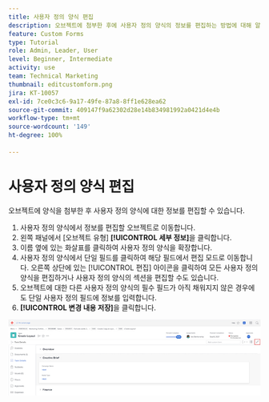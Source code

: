 ```yaml
---
title: 사용자 정의 양식 편집
description: 오브젝트에 첨부한 후에 사용자 정의 양식의 정보를 편집하는 방법에 대해 알아봅니다.
feature: Custom Forms
type: Tutorial
role: Admin, Leader, User
level: Beginner, Intermediate
activity: use
team: Technical Marketing
thumbnail: editcustomform.png
jira: KT-10057
exl-id: 7ce0c3c6-9a17-49fe-87a8-8ff1e628ea62
source-git-commit: 409147f9a62302d28e14b834981992a0421d4e4b
workflow-type: tm+mt
source-wordcount: '149'
ht-degree: 100%

---
```


# 사용자 정의 양식 편집

<!---
21.4 updates have been made here
--->

오브젝트에 양식을 첨부한 후 사용자 정의 양식에 대한 정보를 편집할 수 있습니다.

1. 사용자 정의 양식에서 정보를 편집할 오브젝트로 이동합니다.
1. 왼쪽 패널에서 [오브젝트 유형] **[!UICONTROL 세부 정보]**&#x200B;을 클릭합니다.
1. 이름 옆에 있는 화살표를 클릭하여 사용자 정의 양식을 확장합니다.
1. 사용자 정의 양식에서 단일 필드를 클릭하여 해당 필드에서 편집 모드로 이동합니다. 오른쪽 상단에 있는 [!UICONTROL 편집] 아이콘을 클릭하여 모든 사용자 정의 양식을 편집하거나 사용자 정의 양식의 섹션을 편집할 수도 있습니다.
1. 오브젝트에 대한 다른 사용자 정의 양식의 필수 필드가 아직 채워지지 않은 경우에도 단일 사용자 정의 필드에 정보를 입력합니다.
1. **[!UICONTROL 변경 내용 저장]**&#x200B;을 클릭합니다.

![편집 중인 사용자 정의 양식을 보여 주는 작업 세부 정보 창](assets/custom-forms-edit-a-custom-form.jpg)
